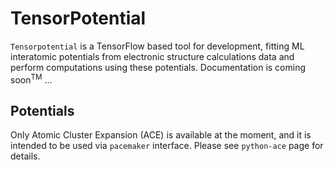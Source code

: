 # TensorPotential

`Tensorpotential` is a TensorFlow based tool for development, fitting ML interatomic potentials from electronic structure
calculations data and perform computations using these potentials. Documentation is coming soon<sup>TM</sup> ...

## Potentials
Only Atomic Cluster Expansion (ACE) is available at the moment, and it is intended to be used via `pacemaker` interface.
Please see `python-ace` page for details. 
